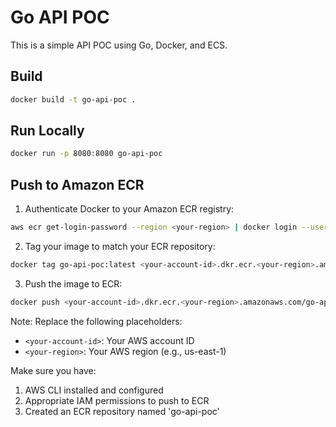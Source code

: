 # Go API POC

This is a simple API POC using Go, Docker, and ECS.

## Build

```bash
docker build -t go-api-poc .
```

## Run Locally

```bash
docker run -p 8080:8080 go-api-poc
```

## Push to Amazon ECR

1. Authenticate Docker to your Amazon ECR registry:
```bash
aws ecr get-login-password --region <your-region> | docker login --username AWS --password-stdin <your-account-id>.dkr.ecr.<your-region>.amazonaws.com
```

2. Tag your image to match your ECR repository:
```bash
docker tag go-api-poc:latest <your-account-id>.dkr.ecr.<your-region>.amazonaws.com/go-api-poc:latest
```

3. Push the image to ECR:
```bash
docker push <your-account-id>.dkr.ecr.<your-region>.amazonaws.com/go-api-poc:latest
```

Note: Replace the following placeholders:
- `<your-account-id>`: Your AWS account ID
- `<your-region>`: Your AWS region (e.g., us-east-1)

Make sure you have:
1. AWS CLI installed and configured
2. Appropriate IAM permissions to push to ECR
3. Created an ECR repository named 'go-api-poc'

